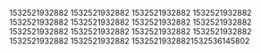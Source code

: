 1532521932882
1532521932882
1532521932882
1532521932882
1532521932882
1532521932882
1532521932882
1532521932882
1532521932882
1532521932882
1532521932882
1532521932882
1532521932882
1532521932882
15325219328821532536145802
